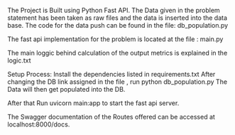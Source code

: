 The Project is Built using Python Fast API.
The Data given in the problem statement has been taken as raw files and the data is inserted into the data base.
The code for the data push can be found in the file: db_population.py

The fast api implementation for the problem is located at the file : main.py

The main loggic behind calculation of the output metrics is explained in the logic.txt

Setup Process:
Install the dependencies listed in requirements.txt
After changing the DB link assigned in the file , run python db_population.py
The Data will then get populated into the DB.

After that Run uvicorn main:app to start the fast api server.

The Swagger documentation of the Routes offered can be accessed at localhost:8000/docs.
